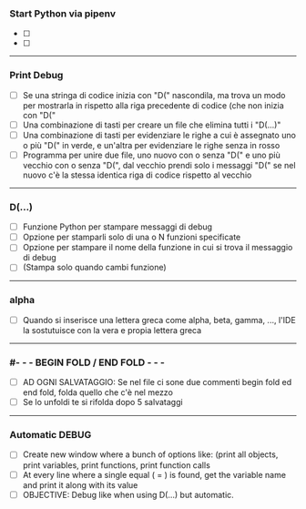 ### Start Python via pipenv
- [ ] 
- [ ] 

---

### Print Debug
- [ ] Se una stringa di codice inizia con "D(" nascondila, ma trova un modo per mostrarla in rispetto alla riga precedente di codice (che non inizia con "D("  
 - [ ] Una combinazione di tasti per creare un file che elimina tutti i "D(...)"  
- [ ] Una combinazione di tasti per evidenziare le righe a cui è assegnato uno o più "D(" in verde, e un'altra per evidenziare le righe senza in rosso  
- [ ] Programma per unire due file, uno nuovo con o senza "D(" e uno più vecchio con o senza "D(", dal vecchio prendi solo i messaggi "D(" se nel nuovo c'è la stessa identica riga di codice rispetto al vecchio  
---
  
### D(...)  
- [ ] Funzione Python per stampare messaggi di debug  
- [ ] Opzione per stamparli solo di una o N funzioni specificate  
- [ ] Opzione per stampare il nome della funzione in cui si trova il messaggio di debug  
- [ ] (Stampa solo quando cambi funzione)  
---
  
### alpha  
- [ ] Quando si inserisce una lettera greca come alpha, beta, gamma, ..., l'IDE la sostutuisce con la vera e propia lettera greca  
---
  
### \#- - - BEGIN FOLD / END FOLD - - -  
- [ ] AD OGNI SALVATAGGIO: Se nel file ci sone due commenti begin fold ed end fold, folda quello che c'è nel mezzo  
- [ ] Se lo unfoldi te si rifolda dopo 5 salvataggi  
  
---
  
### Automatic DEBUG  
- [ ] Create new window where a bunch of options like: (print all objects, print variables, print functions, print function calls  
- [ ] At every line where a single equal ( = ) is found, get the variable name and print it along with its value  
- [ ] OBJECTIVE: Debug like when using D(...) but automatic.